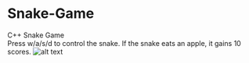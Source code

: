 # Snake-Game
C++ Snake Game\
Press w/a/s/d to control the snake. If the snake eats an apple, it gains 10 scores.
![alt text](https://github.com/[adikajale1603]/[Snake-Game]/blob/[main]/snakegame.jpg?raw=true)
